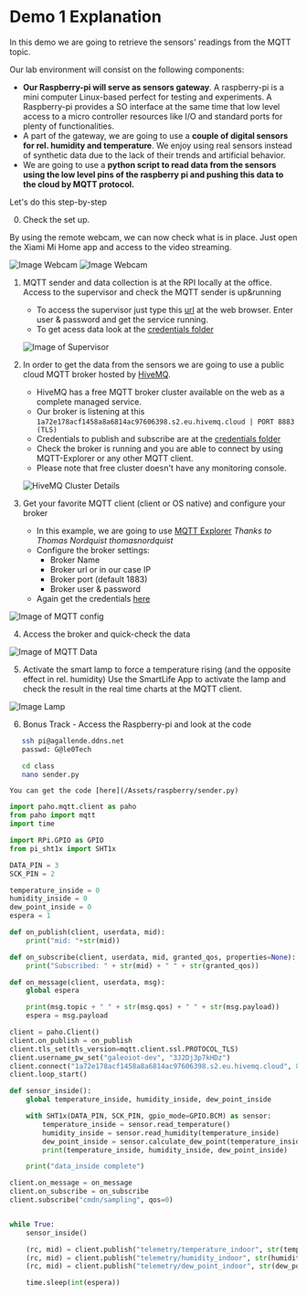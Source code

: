 
# Demo 1 Explanation

In this demo we are going to retrieve the sensors' readings from the MQTT topic.

Our lab environment will consist on the following components:

- __Our Raspberry-pi will serve as sensors gateway__. A raspberry-pi is a mini computer Linux-based perfect for testing and experiments. A Raspberry-pi provides a SO interface at the same time that low level access to a micro controller resources like I/O and standard ports for plenty of functionalities.
- A part of the gateway, we are going to use a __couple of digital sensors for rel. humidity and temperature__. We enjoy using real sensors instead of synthetic data due to the lack of their trends and artificial behavior.
- We are going to use a __python script to read data from the sensors using the low level pins of the raspberry pi and pushing this data to the cloud by MQTT protocol.__  

Let's do this step-by-step

0. Check the set up.

By using the remote webcam, we can now check what is in place. Just open the Xiami Mi Home app and access to the video streaming.

 ![Image Webcam](/images/webcam1.PNG)
 ![Image Webcam](/images/webcam2.PNG)


1. MQTT sender and data collection is at the RPI locally at the office.
	Access to the supervisor and check the MQTT sender is up&running
	- To access the supervisor just type this [url](http://galeoiot.ddns.net:9001/) at the web browser. Enter user & password and get the service running.
	- To get acess data look at the [credentials folder](/Credentials)

	![Image of Supervisor](/images/supervisor.png)

<!--
2. [DEPRECATED] Connect to the AWS VM. ```ssh -i "GaleoIoTKeys.pem" ubuntu@ec2-3-140-184-237.us-east-2.compute.amazonaws.com```
	- The RPI should send the data over MQTT to an MQTT broker installed into the AWS VM. Please chek the _mosquitto_ process is running at the VM by executing top.
	- Please check the following parameters before proceed ahead
		- VM public IP
		- MQTT standard port is open for allowing traffic (enable a 1883 TCP/IP port general rule at the security config of the. VM)
		- Get the configured broker user and password (```galeo``` ```Hq93*alrEYD98oPT```)
		- Check the broker is running and you are able to connect by using MQTT-Explorer or any other MQTT client.
-->

2. In order to get the data from the sensors we are going to use a public cloud MQTT broker hosted by [HiveMQ](https://www.hivemq.com/mqtt-cloud-broker/).
	- HiveMQ has a free MQTT broker cluster available on the web as a complete managed service. 
	- Our broker is listening at this ```1a72e178acf1458a8a6814ac97606398.s2.eu.hivemq.cloud | PORT 8883 (TLS)```
	- Credentials to publish and subscribe are at the [credentials folder](/Credentials)
	- Check the broker is running and you are able to connect by using MQTT-Explorer or any other MQTT client.
	- Please note that free cluster doesn't have any monitoring console.
	

	![HiveMQ Cluster Details](/images/hivemq1.png)

3. Get your favorite MQTT client (client or OS native) and configure your broker
	- In this example, we are going to use [MQTT Explorer](http://mqtt-explorer.com/) _Thanks to Thomas Nordquist thomasnordquist_
	- Configure the broker settings:
		- Broker Name
		- Broker url or in our case IP
		- Broker port (default 1883)
		- Broker user & password
	- Again get the credentials [here](/Credentials)

![Image of MQTT config](/images/mqttexplorerconfig.png)

4. Access the broker and quick-check the data

![Image of MQTT Data](/images/mqttexplorerdata.png)

5. Activate the smart lamp to force a temperature rising (and the opposite effect in rel. humidity)
 Use the SmartLife App to activate the lamp and check the result in the real time charts at the MQTT client.

 ![Image Lamp](/images/Lamp.PNG)


 6. Bonus Track - Access the Raspberry-pi and look at the code
 ```bash
 	ssh pi@agallende.ddns.net
 	passwd: G@le0Tech
 ```
 ```bash
 	cd class
 	nano sender.py
 ```

 	You can get the code [here](/Assets/raspberry/sender.py) 
 
```python
import paho.mqtt.client as paho
from paho import mqtt
import time

import RPi.GPIO as GPIO
from pi_sht1x import SHT1x

DATA_PIN = 3
SCK_PIN = 2

temperature_inside = 0
humidity_inside = 0
dew_point_inside = 0
espera = 1

def on_publish(client, userdata, mid):
    print("mid: "+str(mid))

def on_subscribe(client, userdata, mid, granted_qos, properties=None):
    print("Subscribed: " + str(mid) + " " + str(granted_qos))

def on_message(client, userdata, msg):
    global espera

    print(msg.topic + " " + str(msg.qos) + " " + str(msg.payload))
    espera = msg.payload

client = paho.Client()
client.on_publish = on_publish
client.tls_set(tls_version=mqtt.client.ssl.PROTOCOL_TLS)
client.username_pw_set("galeoiot-dev", "3J2Dj3p7kHDz")
client.connect("1a72e178acf1458a8a6814ac97606398.s2.eu.hivemq.cloud", 8883)
client.loop_start()

def sensor_inside():
    global temperature_inside, humidity_inside, dew_point_inside

    with SHT1x(DATA_PIN, SCK_PIN, gpio_mode=GPIO.BCM) as sensor:
        temperature_inside = sensor.read_temperature()
        humidity_inside = sensor.read_humidity(temperature_inside)
        dew_point_inside = sensor.calculate_dew_point(temperature_inside, humidity_inside)
        print(temperature_inside, humidity_inside, dew_point_inside)

    print("data_inside complete")

client.on_message = on_message
client.on_subscribe = on_subscribe
client.subscribe("cmdn/sampling", qos=0)


while True:
    sensor_inside()

    (rc, mid) = client.publish("telemetry/temperature_indoor", str(temperature_inside), qos=0)
    (rc, mid) = client.publish("telemetry/humidity_indoor", str(humidity_inside), qos=0)
    (rc, mid) = client.publish("telemetry/dew_point_indoor", str(dew_point_inside), qos=0)

    time.sleep(int(espera))
```








